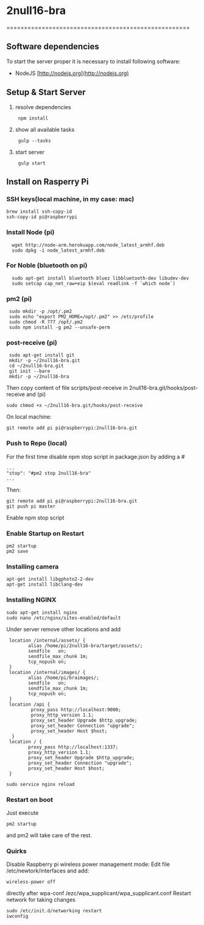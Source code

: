 # 2null16-bra

====================================================

Software dependencies
----------------------------------------------------

To start the server proper it is necessary to install following software:

* NodeJS        [http://nodejs.org](http://nodejs.org)


Setup & Start Server
----------------------------------------------------

1. resolve dependencies

        npm install

2. show all available tasks

        gulp --tasks

3. start server

        gulp start


Install on Rasperry Pi
----------------------------------------------------
### SSH keys(local machine, in my case: mac)
```
brew install ssh-copy-id
ssh-copy-id pi@raspberrypi
```
### Install Node (pi)

```
  wget http://node-arm.herokuapp.com/node_latest_armhf.deb
  sudo dpkg -i node_latest_armhf.deb
```
### For Noble (bluetooth on pi)
```
  sudo apt-get install bluetooth bluez libbluetooth-dev libudev-dev
  sudo setcap cap_net_raw+eip $(eval readlink -f `which node`)
```

### pm2 (pi)
```
 sudo mkdir -p /opt/.pm2
 sudo echo "export PM2_HOME=/opt/.pm2" >> /etc/profile
 sudo chmod -R 777 /opt/.pm2
 sudo npm install -g pm2 --unsafe-perm
```

### post-receive (pi)
```
 sudo apt-get install git
 mkdir -p ~/2null16-bra.git
 cd ~/2null16-bra.git
 git init --bare
 mkdir -p ~/2null16-bra
```
Then copy content of file scripts/post-receive in
2null16-bra.git/hooks/post-receive
and (pi)

```
sudo chmod +x ~/2null16-bra.git/hooks/post-receive
```

On local machine:
```
git remote add pi pi@raspberrypi:2null16-bra.git
```

### Push to Repo (local)

For the first time disable npm stop script in package.json by adding a #

```
...
"stop": "#pm2 stop 2null16-bra"
...
```

Then:
```
git remote add pi pi@raspberrypi:2null16-bra.git
git push pi master
```
Enable npm stop script

### Enable Startup on Restart
```
pm2 startup
pm2 save
```

### Installing camera
```
apt-get install libgphoto2-2-dev
apt-get install libclang-dev
```

### Installing NGINX
```
sudo apt-get install nginx
sudo nano /etc/nginx/sites-enabled/default
```
Under server remove other locations and add
```
 location /internal/assets/ {
        alias /home/pi/2null16-bra/target/assets/;
        sendfile   on;
        sendfile_max_chunk 1m;
        tcp_nopush on;
 }
 location /internal/images/ {
        alias /home/pi/braimages/;
        sendfile   on;
        sendfile_max_chunk 1m;
        tcp_nopush on;
 }
 location /api {
         proxy_pass http://localhost:9000;
         proxy_http_version 1.1;
         proxy_set_header Upgrade $http_upgrade;
         proxy_set_header Connection "upgrade";
         proxy_set_header Host $host;
  }
 location / {
        proxy_pass http://localhost:1337;
        proxy_http_version 1.1;
        proxy_set_header Upgrade $http_upgrade;
        proxy_set_header Connection "upgrade";
        proxy_set_header Host $host;
 }
```
```
sudo service nginx reload
```


### Restart on boot
Just execute 
```
pm2 startup
```
and pm2 will take care of the rest.

### Quirks
Disable Raspberry pi wireless power management mode:
Edit file /etc/newtork/interfaces and add:

```
wireless-power off
```

directly after wpa-conf /ezc/wpa_supplicant/wpa_supplicant.conf
Restart network for taking changes
```
sudo /etc/init.d/networking restart
iwconfig
```
